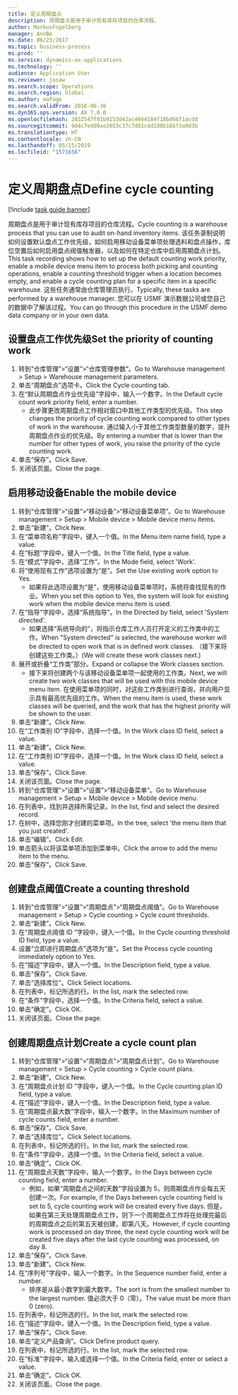 ```yaml
---
title: 定义周期盘点
description: 周期盘点是用于审计现有库存项目的仓库流程。
author: MarkusFogelberg
manager: AnnBe
ms.date: 06/23/2017
ms.topic: business-process
ms.prod: ''
ms.service: dynamics-ax-applications
ms.technology: ''
audience: Application User
ms.reviewer: josaw
ms.search.scope: Operations
ms.search.region: Global
ms.author: mafoge
ms.search.validFrom: 2016-06-30
ms.dyn365.ops.version: AX 7.0.0
ms.openlocfilehash: 2832547f81b0153d42ac4664184f18bd66f1acdd
ms.sourcegitcommit: 9d4c7edd0ae2053c37c7d81cdd180b16bf3a9d3b
ms.translationtype: HT
ms.contentlocale: zh-CN
ms.lasthandoff: 05/15/2019
ms.locfileid: "1571656"
---
```

# <a name="define-cycle-counting"></a><span data-ttu-id="3326f-103">定义周期盘点</span><span class="sxs-lookup"><span data-stu-id="3326f-103">Define cycle counting</span></span> 

[!include [task guide banner](../../includes/task-guide-banner.md)]

<span data-ttu-id="3326f-104">周期盘点是用于审计现有库存项目的仓库流程。</span><span class="sxs-lookup"><span data-stu-id="3326f-104">Cycle counting is a warehouse process that you can use to audit on-hand inventory items.</span></span> <span data-ttu-id="3326f-105">该任务录制说明如何设置默认盘点工作优先级，如何启用移动设备菜单项处理选料和盘点操作，库位空置后如何启用盘点阀值触发器，以及如何在特定仓库中启用周期盘点计划。</span><span class="sxs-lookup"><span data-stu-id="3326f-105">This task recording shows how to set up the default counting work priority, enable a mobile device menu item to process both picking and counting operations, enable a counting threshold trigger when a location becomes empty, and enable a cycle counting plan for a specific item in a specific warehouse.</span></span> <span data-ttu-id="3326f-106">这些任务通常由仓库管理员执行。</span><span class="sxs-lookup"><span data-stu-id="3326f-106">Typically, these tasks are performed by a warehouse manager.</span></span> <span data-ttu-id="3326f-107">您可以在 USMF 演示数据公司或您自己的数据中了解该过程。</span><span class="sxs-lookup"><span data-stu-id="3326f-107">You can go through this procedure in the USMF demo data company or in your own data.</span></span>


## <a name="set-the-priority-of-counting-work"></a><span data-ttu-id="3326f-108">设置盘点工作优先级</span><span class="sxs-lookup"><span data-stu-id="3326f-108">Set the priority of counting work</span></span>
1. <span data-ttu-id="3326f-109">转到“仓库管理”>“设置”>“仓库管理参数”。</span><span class="sxs-lookup"><span data-stu-id="3326f-109">Go to Warehouse management > Setup > Warehouse management parameters.</span></span>
2. <span data-ttu-id="3326f-110">单击“周期盘点”选项卡。</span><span class="sxs-lookup"><span data-stu-id="3326f-110">Click the Cycle counting tab.</span></span>
3. <span data-ttu-id="3326f-111">在“默认周期盘点作业优先级”字段中，输入一个数字。</span><span class="sxs-lookup"><span data-stu-id="3326f-111">In the Default cycle count work priority field, enter a number.</span></span>
    * <span data-ttu-id="3326f-112">此步骤更改周期盘点工作相对窗口中其他工作类型的优先级。</span><span class="sxs-lookup"><span data-stu-id="3326f-112">This step changes the priority of cycle counting work compared to other types of work in the warehouse.</span></span> <span data-ttu-id="3326f-113">通过输入小于其他工作类型数量的数字，提升周期盘点作业的优先级。</span><span class="sxs-lookup"><span data-stu-id="3326f-113">By entering a number that is lower than the number for other types of work, you raise the priority of the cycle counting work.</span></span>  
4. <span data-ttu-id="3326f-114">单击“保存”。</span><span class="sxs-lookup"><span data-stu-id="3326f-114">Click Save.</span></span>
5. <span data-ttu-id="3326f-115">关闭该页面。</span><span class="sxs-lookup"><span data-stu-id="3326f-115">Close the page.</span></span>

## <a name="enable-the-mobile-device"></a><span data-ttu-id="3326f-116">启用移动设备</span><span class="sxs-lookup"><span data-stu-id="3326f-116">Enable the mobile device</span></span>
1. <span data-ttu-id="3326f-117">转到“仓库管理”>“设置”>“移动设备”>“移动设备菜单项”。</span><span class="sxs-lookup"><span data-stu-id="3326f-117">Go to Warehouse management > Setup > Mobile device > Mobile device menu items.</span></span>
2. <span data-ttu-id="3326f-118">单击“新建”。</span><span class="sxs-lookup"><span data-stu-id="3326f-118">Click New.</span></span>
3. <span data-ttu-id="3326f-119">在“菜单项名称”字段中，键入一个值。</span><span class="sxs-lookup"><span data-stu-id="3326f-119">In the Menu item name field, type a value.</span></span>
4. <span data-ttu-id="3326f-120">在“标题”字段中，键入一个值。</span><span class="sxs-lookup"><span data-stu-id="3326f-120">In the Title field, type a value.</span></span>
5. <span data-ttu-id="3326f-121">在“模式”字段中，选择“工作”。</span><span class="sxs-lookup"><span data-stu-id="3326f-121">In the Mode field, select 'Work'.</span></span>
6. <span data-ttu-id="3326f-122">将“使用现有工作”选项设置为“是”。</span><span class="sxs-lookup"><span data-stu-id="3326f-122">Set the Use existing work option to Yes.</span></span>
    * <span data-ttu-id="3326f-123">如果将此选项设置为“是”，使用移动设备菜单项时，系统将查找现有的作业。</span><span class="sxs-lookup"><span data-stu-id="3326f-123">When you set this option to Yes, the system will look for existing work when the mobile device menu item is used.</span></span>  
7. <span data-ttu-id="3326f-124">在“指导”字段中，选择“系统指导”。</span><span class="sxs-lookup"><span data-stu-id="3326f-124">In the Directed by field, select 'System directed'.</span></span>
    * <span data-ttu-id="3326f-125">如果选择“系统导向的”，将指示仓库工作人员打开定义的工作类中的工作。</span><span class="sxs-lookup"><span data-stu-id="3326f-125">When "System directed" is selected, the warehouse worker will be directed to open work that is in defined work classes.</span></span> <span data-ttu-id="3326f-126">（接下来将创建这些工作类。）</span><span class="sxs-lookup"><span data-stu-id="3326f-126">(We will create these work classes next.)</span></span>  
8. <span data-ttu-id="3326f-127">展开或折叠“工作类”部分。</span><span class="sxs-lookup"><span data-stu-id="3326f-127">Expand or collapse the Work classes section.</span></span>
    * <span data-ttu-id="3326f-128">接下来将创建两个与该移动设备菜单项一起使用的工作类。</span><span class="sxs-lookup"><span data-stu-id="3326f-128">Next, we will create two work classes that will be used with this mobile device menu item.</span></span> <span data-ttu-id="3326f-129">在使用菜单项的同时，对这些工作类别进行查询，并向用户显示具有最高优先级的工作。</span><span class="sxs-lookup"><span data-stu-id="3326f-129">When the menu item is used, these work classes will be queried, and the work that has the highest priority will be shown to the user.</span></span>  
9. <span data-ttu-id="3326f-130">单击“新建”。</span><span class="sxs-lookup"><span data-stu-id="3326f-130">Click New.</span></span>
10. <span data-ttu-id="3326f-131">在“工作类别 ID”字段中，选择一个值。</span><span class="sxs-lookup"><span data-stu-id="3326f-131">In the Work class ID field, select a value.</span></span>
11. <span data-ttu-id="3326f-132">单击“新建”。</span><span class="sxs-lookup"><span data-stu-id="3326f-132">Click New.</span></span>
12. <span data-ttu-id="3326f-133">在“工作类别 ID”字段中，选择一个值。</span><span class="sxs-lookup"><span data-stu-id="3326f-133">In the Work class ID field, select a value.</span></span>
13. <span data-ttu-id="3326f-134">单击“保存”。</span><span class="sxs-lookup"><span data-stu-id="3326f-134">Click Save.</span></span>
14. <span data-ttu-id="3326f-135">关闭该页面。</span><span class="sxs-lookup"><span data-stu-id="3326f-135">Close the page.</span></span>
15. <span data-ttu-id="3326f-136">转到“仓库管理”>“设置”>“设置”>“移动设备菜单”。</span><span class="sxs-lookup"><span data-stu-id="3326f-136">Go to Warehouse management > Setup > Mobile device > Mobile device menu.</span></span>
16. <span data-ttu-id="3326f-137">在列表中，找到并选择所需记录。</span><span class="sxs-lookup"><span data-stu-id="3326f-137">In the list, find and select the desired record.</span></span>
17. <span data-ttu-id="3326f-138">在树中，选择您刚才创建的菜单项。</span><span class="sxs-lookup"><span data-stu-id="3326f-138">In the tree, select 'the menu item that you just created'.</span></span>
18. <span data-ttu-id="3326f-139">单击“编辑”。</span><span class="sxs-lookup"><span data-stu-id="3326f-139">Click Edit.</span></span>
19. <span data-ttu-id="3326f-140">单击箭头以将该菜单项添加到菜单中。</span><span class="sxs-lookup"><span data-stu-id="3326f-140">Click the arrow to add the menu item to the menu.</span></span>
20. <span data-ttu-id="3326f-141">单击“保存”。</span><span class="sxs-lookup"><span data-stu-id="3326f-141">Click Save.</span></span>

## <a name="create-a-counting-threshold"></a><span data-ttu-id="3326f-142">创建盘点阈值</span><span class="sxs-lookup"><span data-stu-id="3326f-142">Create a counting threshold</span></span>
1. <span data-ttu-id="3326f-143">转到“仓库管理”>“设置”>“周期盘点”>“周期盘点阈值”。</span><span class="sxs-lookup"><span data-stu-id="3326f-143">Go to Warehouse management > Setup > Cycle counting > Cycle count thresholds.</span></span>
2. <span data-ttu-id="3326f-144">单击“新建”。</span><span class="sxs-lookup"><span data-stu-id="3326f-144">Click New.</span></span>
3. <span data-ttu-id="3326f-145">在“周期盘点阈值 ID ”字段中，键入一个值。</span><span class="sxs-lookup"><span data-stu-id="3326f-145">In the Cycle counting threshold ID field, type a value.</span></span>
4. <span data-ttu-id="3326f-146">设置“立即进行周期盘点”选项为“是”。</span><span class="sxs-lookup"><span data-stu-id="3326f-146">Set the Process cycle counting immediately option to Yes.</span></span>
5. <span data-ttu-id="3326f-147">在“描述”字段中，键入一个值。</span><span class="sxs-lookup"><span data-stu-id="3326f-147">In the Description field, type a value.</span></span>
6. <span data-ttu-id="3326f-148">单击“保存”。</span><span class="sxs-lookup"><span data-stu-id="3326f-148">Click Save.</span></span>
7. <span data-ttu-id="3326f-149">单击“选择库位”。</span><span class="sxs-lookup"><span data-stu-id="3326f-149">Click Select locations.</span></span>
8. <span data-ttu-id="3326f-150">在列表中，标记所选的行。</span><span class="sxs-lookup"><span data-stu-id="3326f-150">In the list, mark the selected row.</span></span>
9. <span data-ttu-id="3326f-151">在“条件”字段中，选择一个值。</span><span class="sxs-lookup"><span data-stu-id="3326f-151">In the Criteria field, select a value.</span></span>
10. <span data-ttu-id="3326f-152">单击“确定”。</span><span class="sxs-lookup"><span data-stu-id="3326f-152">Click OK.</span></span>
11. <span data-ttu-id="3326f-153">关闭该页面。</span><span class="sxs-lookup"><span data-stu-id="3326f-153">Close the page.</span></span>

## <a name="create-a-cycle-count-plan"></a><span data-ttu-id="3326f-154">创建周期盘点计划</span><span class="sxs-lookup"><span data-stu-id="3326f-154">Create a cycle count plan</span></span>
1. <span data-ttu-id="3326f-155">转到“仓库管理”>“设置”>“周期盘点”>“周期盘点计划”。</span><span class="sxs-lookup"><span data-stu-id="3326f-155">Go to Warehouse management > Setup > Cycle counting > Cycle count plans.</span></span>
2. <span data-ttu-id="3326f-156">单击“新建”。</span><span class="sxs-lookup"><span data-stu-id="3326f-156">Click New.</span></span>
3. <span data-ttu-id="3326f-157">在“周期盘点计划 ID ”字段中，键入一个值。</span><span class="sxs-lookup"><span data-stu-id="3326f-157">In the Cycle counting plan ID field, type a value.</span></span>
4. <span data-ttu-id="3326f-158">在“描述”字段中，键入一个值。</span><span class="sxs-lookup"><span data-stu-id="3326f-158">In the Description field, type a value.</span></span>
5. <span data-ttu-id="3326f-159">在“周期盘点最大数”字段中，输入一个数字。</span><span class="sxs-lookup"><span data-stu-id="3326f-159">In the Maximum number of cycle counts field, enter a number.</span></span>
6. <span data-ttu-id="3326f-160">单击“保存”。</span><span class="sxs-lookup"><span data-stu-id="3326f-160">Click Save.</span></span>
7. <span data-ttu-id="3326f-161">单击“选择库位”。</span><span class="sxs-lookup"><span data-stu-id="3326f-161">Click Select locations.</span></span>
8. <span data-ttu-id="3326f-162">在列表中，标记所选的行。</span><span class="sxs-lookup"><span data-stu-id="3326f-162">In the list, mark the selected row.</span></span>
9. <span data-ttu-id="3326f-163">在“条件”字段中，选择一个值。</span><span class="sxs-lookup"><span data-stu-id="3326f-163">In the Criteria field, select a value.</span></span>
10. <span data-ttu-id="3326f-164">单击“确定”。</span><span class="sxs-lookup"><span data-stu-id="3326f-164">Click OK.</span></span>
11. <span data-ttu-id="3326f-165">在“周期盘点天数”字段中，输入一个数字。</span><span class="sxs-lookup"><span data-stu-id="3326f-165">In the Days between cycle counting field, enter a number.</span></span>
    * <span data-ttu-id="3326f-166">例如，如果“周期盘点之间的天数”字段设置为 5，则周期盘点作业每五天创建一次。</span><span class="sxs-lookup"><span data-stu-id="3326f-166">For example, if the Days between cycle counting field is set to 5, cycle counting work will be created every five days.</span></span> <span data-ttu-id="3326f-167">但是，如果在第三天处理周期盘点工作，则下一个周期盘点工作将在处理完最后的周期盘点之后的第五天被创建，即第八天。</span><span class="sxs-lookup"><span data-stu-id="3326f-167">However, if cycle counting work is processed on day three, the next cycle counting work will be created five days after the last cycle counting was processed, on day 8.</span></span>  
12. <span data-ttu-id="3326f-168">单击“保存”。</span><span class="sxs-lookup"><span data-stu-id="3326f-168">Click Save.</span></span>
13. <span data-ttu-id="3326f-169">单击“新建”。</span><span class="sxs-lookup"><span data-stu-id="3326f-169">Click New.</span></span>
14. <span data-ttu-id="3326f-170">在“序列号”字段中，输入一个数字。</span><span class="sxs-lookup"><span data-stu-id="3326f-170">In the Sequence number field, enter a number.</span></span>
    * <span data-ttu-id="3326f-171">排序是从最小数字到最大数字。</span><span class="sxs-lookup"><span data-stu-id="3326f-171">The sort is from the smallest number to the largest number.</span></span> <span data-ttu-id="3326f-172">值必须大于 0（零）。</span><span class="sxs-lookup"><span data-stu-id="3326f-172">The value must be more than 0 (zero).</span></span>  
15. <span data-ttu-id="3326f-173">在列表中，标记所选的行。</span><span class="sxs-lookup"><span data-stu-id="3326f-173">In the list, mark the selected row.</span></span>
16. <span data-ttu-id="3326f-174">在“描述”字段中，键入一个值。</span><span class="sxs-lookup"><span data-stu-id="3326f-174">In the Description field, type a value.</span></span>
17. <span data-ttu-id="3326f-175">单击“保存”。</span><span class="sxs-lookup"><span data-stu-id="3326f-175">Click Save.</span></span>
18. <span data-ttu-id="3326f-176">单击“定义产品查询”。</span><span class="sxs-lookup"><span data-stu-id="3326f-176">Click Define product query.</span></span>
19. <span data-ttu-id="3326f-177">在列表中，标记所选的行。</span><span class="sxs-lookup"><span data-stu-id="3326f-177">In the list, mark the selected row.</span></span>
20. <span data-ttu-id="3326f-178">在“标准”字段中，输入或选择一个值。</span><span class="sxs-lookup"><span data-stu-id="3326f-178">In the Criteria field, enter or select a value.</span></span>
21. <span data-ttu-id="3326f-179">单击“确定”。</span><span class="sxs-lookup"><span data-stu-id="3326f-179">Click OK.</span></span>
22. <span data-ttu-id="3326f-180">关闭该页面。</span><span class="sxs-lookup"><span data-stu-id="3326f-180">Close the page.</span></span>

